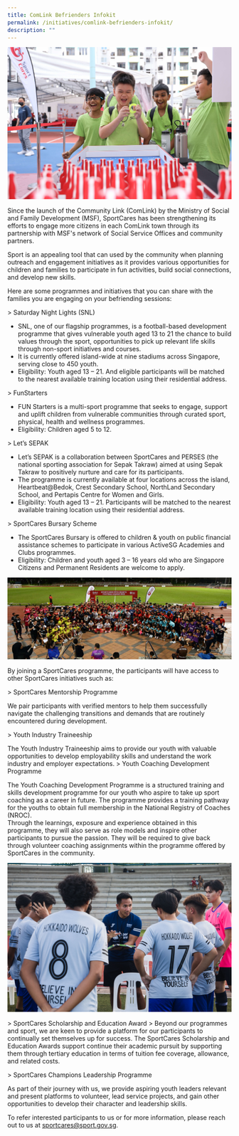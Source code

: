 ```yaml
---
title: ComLink Befrienders Infokit
permalink: /initiatives/comlink-befrienders-infokit/
description: ""
---
```


![](/images/Fun%20Starters%20attendees.jpg)

Since the launch of the Community Link (ComLink) by the Ministry of Social and Family Development (MSF), SportCares has been strengthening its efforts to engage more citizens in each ComLink town through its partnership with MSF's network of Social Service Offices and community partners.

Sport is an appealing tool that can used by the community when planning outreach and engagement initiatives as it provides various opportunities for children and families to participate in fun activities, build social connections, and develop new skills.

Here are some programmes and initiatives that you can share with the families you are engaging on your befriending sessions:

&gt; Saturday Night Lights (SNL)

* SNL, one of our flagship programmes, is a football-based development programme that gives vulnerable youth aged 13 to 21 the chance to build values through the sport, opportunities to pick up relevant life skills through non-sport initiatives and courses.
* It is currently offered island-wide at nine stadiums across Singapore, serving close to 450 youth.
* Eligibility: Youth aged 13 – 21. And eligible participants will be matched to the nearest available training location using their residential address.

&gt; FunStarters&nbsp;&nbsp;&nbsp;&nbsp;

* FUN Starters is a multi-sport programme that seeks to engage, support and uplift children from vulnerable communities through curated sport, physical, health and wellness programmes. &nbsp;&nbsp;
* Eligibility: Children aged 5 to 12.

&gt; Let’s SEPAK&nbsp;&nbsp;&nbsp;&nbsp;

* Let’s SEPAK is a collaboration between SportCares and PERSES (the national sporting association for Sepak Takraw) aimed at using Sepak Takraw to positively nurture and care for its participants.
* The programme is currently available at four locations across the island, Heartbeat@Bedok, Crest Secondary School, NorthLand Secondary School, and Pertapis Centre for Women and Girls. &nbsp;&nbsp;
* Eligibility: Youth aged 13 – 21. Participants will be matched to the nearest available training location using their residential address.

&gt; SportCares Bursary Scheme&nbsp;&nbsp;

* The SportCares Bursary is offered to children &amp; youth on public financial assistance schemes to participate in various ActiveSG Academies and Clubs programmes. &nbsp;
* Eligibility: Children and youth aged 3 – 16 years old who are Singapore Citizens and Permanent Residents are welcome to apply.

![](/images/MCCY_GroupShot.jpg)

By joining a SportCares programme, the participants will have access to other SportCares initiatives such as:

&gt; SportCares Mentorship Programme

We pair participants with verified mentors to help them successfully navigate the challenging transitions and demands that are routinely encountered during development.

&gt; Youth Industry Traineeship

The Youth Industry Traineeship aims to provide our youth with valuable opportunities to develop employability skills and understand the work industry and employer expectations.
&gt; Youth Coaching Development Programme

The Youth Coaching Development Programme is a structured training and skills development programme for our youth who aspire to take up sport coaching as a career in future. The programme provides a training pathway for the youths to obtain full membership in the National Registry of Coaches (NROC). <br> Through the learnings, exposure and experience obtained in this programme, they will also serve as role models and inspire other participants to pursue the passion.  They will be required to give back through volunteer coaching assignments within the programme offered by SportCares in the community.

![](/images/HEARTS-League-Serangoon-4June.jpg)
<br> 


&gt; SportCares Scholarship and Education Award
&gt; 
Beyond our programmes and sport, we are keen to provide a platform for our participants to continually set themselves up for success. The SportCares Scholarship and Education Awards support continue their academic pursuit by supporting them through tertiary education in terms of tuition fee coverage, allowance, and related costs.

&gt; SportCares Champions Leadership Programme

As part of their journey with us, we provide aspiring youth leaders relevant and present platforms to volunteer, lead service projects, and gain other opportunities to develop their character and leadership skills.

To refer interested participants to us or for more information, please reach out to us at [sportcares@sport.gov.sg](mailto:sportcares@sport.gov.sg).